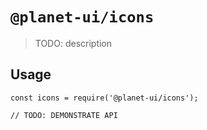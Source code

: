 # `@planet-ui/icons`

> TODO: description

## Usage

```
const icons = require('@planet-ui/icons');

// TODO: DEMONSTRATE API
```
